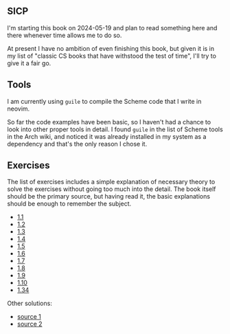 ## SICP

I'm starting this book on 2024-05-19 and plan to read something here and there
whenever time allows me to do so.

At present I have no ambition of even finishing this book, but given it is in
my list of "classic CS books that have withstood the test of time", I'll try
to give it a fair go.

## Tools

I am currently using `guile` to compile the Scheme code that I write in neovim.

So far the code examples have been basic, so I haven't had a chance to look
into other proper tools in detail. I found `guile` in the list of Scheme tools
in the Arch wiki, and noticed it was already installed in my system as a
dependency and that's the only reason I chose it.

## Exercises

The list of exercises includes a simple explanation of necessary theory to
solve the exercises without going too much into the detail. The book itself
should be the primary source, but having read it, the basic explanations should
be enough to remember the subject.

- [1.1](books/structure_and_interpretation_of_computer_programs/1_01.md)
- [1.2](books/structure_and_interpretation_of_computer_programs/1_02.md)
- [1.3](books/structure_and_interpretation_of_computer_programs/1_03.md)
- [1.4](books/structure_and_interpretation_of_computer_programs/1_04.md)
- [1.5](books/structure_and_interpretation_of_computer_programs/1_05.md)
- [1.6](books/structure_and_interpretation_of_computer_programs/1_06.md)
- [1.7](books/structure_and_interpretation_of_computer_programs/1_07.md)
- [1.8](books/structure_and_interpretation_of_computer_programs/1_08.md)
- [1.9](books/structure_and_interpretation_of_computer_programs/1_09.md)
- [1.10](books/structure_and_interpretation_of_computer_programs/1_10.md)
- [1.34](books/structure_and_interpretation_of_computer_programs/1_34.md)


Other solutions:

- [source 1](http://web.archive.org/web/20240401022230/http://community.schemewiki.org/?SICP-Solutions)
- [source 2](http://web.archive.org/web/20240204151757/https://github.com/ivanjovanovic/sicp)

